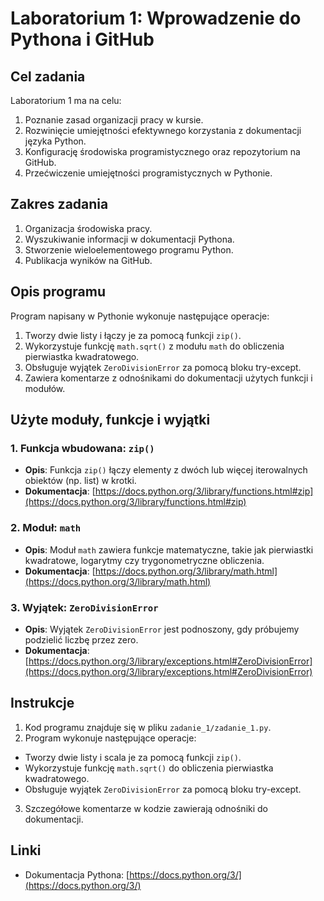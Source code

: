 # Laboratorium 1: Wprowadzenie do Pythona i GitHub

## **Cel zadania**
Laboratorium 1 ma na celu:
1. Poznanie zasad organizacji pracy w kursie.
2. Rozwinięcie umiejętności efektywnego korzystania z dokumentacji języka Python.
3. Konfigurację środowiska programistycznego oraz repozytorium na GitHub.
4. Przećwiczenie umiejętności programistycznych w Pythonie.

## **Zakres zadania**
1. Organizacja środowiska pracy.
2. Wyszukiwanie informacji w dokumentacji Pythona.
3. Stworzenie wieloelementowego programu Python.
4. Publikacja wyników na GitHub.

## **Opis programu**
Program napisany w Pythonie wykonuje następujące operacje:
1. Tworzy dwie listy i łączy je za pomocą funkcji `zip()`.
2. Wykorzystuje funkcję `math.sqrt()` z modułu `math` do obliczenia pierwiastka kwadratowego.
3. Obsługuje wyjątek `ZeroDivisionError` za pomocą bloku try-except.
4. Zawiera komentarze z odnośnikami do dokumentacji użytych funkcji i modułów.

## **Użyte moduły, funkcje i wyjątki**

### 1. Funkcja wbudowana: `zip()`
- **Opis**: Funkcja `zip()` łączy elementy z dwóch lub więcej iterowalnych obiektów (np. list) w krotki.
- **Dokumentacja**: [https://docs.python.org/3/library/functions.html#zip](https://docs.python.org/3/library/functions.html#zip)

### 2. Moduł: `math`
- **Opis**: Moduł `math` zawiera funkcje matematyczne, takie jak pierwiastki kwadratowe, logarytmy czy trygonometryczne obliczenia.
- **Dokumentacja**: [https://docs.python.org/3/library/math.html](https://docs.python.org/3/library/math.html)

### 3. Wyjątek: `ZeroDivisionError`
- **Opis**: Wyjątek `ZeroDivisionError` jest podnoszony, gdy próbujemy podzielić liczbę przez zero.
- **Dokumentacja**: [https://docs.python.org/3/library/exceptions.html#ZeroDivisionError](https://docs.python.org/3/library/exceptions.html#ZeroDivisionError)

## **Instrukcje**
1. Kod programu znajduje się w pliku `zadanie_1/zadanie_1.py`.
2. Program wykonuje następujące operacje:
 - Tworzy dwie listy i scala je za pomocą funkcji `zip()`.
 - Wykorzystuje funkcję `math.sqrt()` do obliczenia pierwiastka kwadratowego.
 - Obsługuje wyjątek `ZeroDivisionError` za pomocą bloku try-except.
3. Szczegółowe komentarze w kodzie zawierają odnośniki do dokumentacji.

## **Linki**
- Dokumentacja Pythona: [https://docs.python.org/3/](https://docs.python.org/3/)